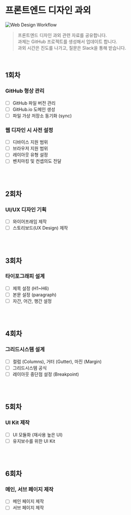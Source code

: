 # 프론트엔드 디자인 과외
![Web Design Workflow](https://i.imgur.com/Qh7nkfG.png)
> 프론트엔드 디자인 과외 관련 자료를 공유합니다. <br>
> 과제는 GitHub 프로젝트를 생성해서 업데이트 합니다. <br>
> 과외 시간은 진도를 나가고, 질문은 Slack을 통해 받습니다.

<br>

## 1회차

### GitHub 형상 관리
- [ ] GitHub 파일 버전 관리
- [ ] GitHub.io 도메인 생성
- [ ] 파일 가상 저장소 동기화 (sync)

### 웹 디자인 시 사전 설정
- [ ] 디바이스 지원 범위
- [ ] 브라우저 지원 범위
- [ ] 레이아웃 유형 설정
- [ ] 벤치마킹 및 컨셉의도 전달

<br>
<br>

## 2회차

### UI/UX 디자인 기획
- [ ] 와이어프래임 제작
- [ ] 스토리보드(UX Design) 제작

<br>
<br>

## 3회차

### 타이포그래피 설계
- [ ] 제목 설정 (H1~H6)
- [ ] 본문 설정 (paragraph)
- [ ] 자간, 어간, 행간 설정

<br>
<br>

## 4회차

### 그리드시스템 설계
- [ ] 컬럼 (Columns), 거터 (Gutter), 마진 (Margin)
- [ ] 그리드시스템 공식
- [ ] 레이아웃 중단점 설정 (Breakpoint)

<br>
<br>

## 5회차

### UI Kit 제작
- [ ] UI 모듈화 (재사용 높은 UI)
- [ ] 유지보수를 위한 UI Kit

<br>
<br>

## 6회차

### 메인, 서브 페이지 제작
- [ ] 메인 페이지 제작
- [ ] 서브 페이지 제작
